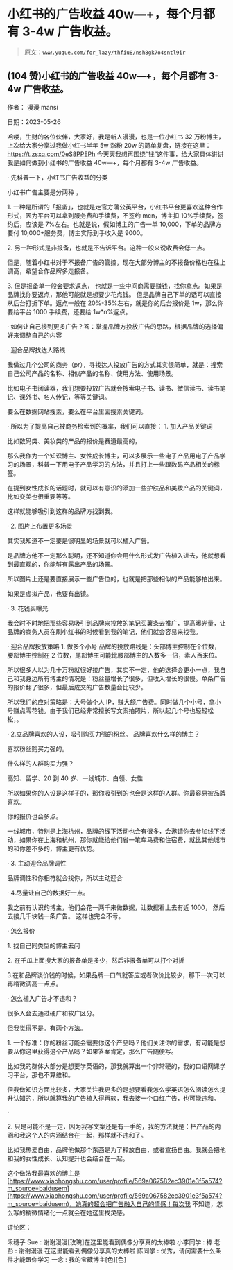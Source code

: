 # 小红书的广告收益 40w—+，每个月都有 3-4w 广告收益。

> 原文：[`www.yuque.com/for_lazy/thfiu8/nsh8gk7o4sntl9ir`](https://www.yuque.com/for_lazy/thfiu8/nsh8gk7o4sntl9ir)



## (104 赞)小红书的广告收益 40w—+，每个月都有 3-4w 广告收益。 

作者： 漫漫 mansi 

日期：2023-05-26 

哈喽，生财的各位伙伴，大家好，我是新人漫漫，也是一位小红书 32 万粉博主，上次给大家分享过我做小红书半年 5w 涨粉 20w 的简单复盘，链接在这里：https://t.zsxq.com/0eS8PPEPh 今天天我想再围绕“钱”这件事，给大家具体讲讲我是如何做到小红书的广告收益 40w—+，每个月都有 3-4w 广告收益。 

· <ne-h3 id="e65706b9" data-lake-id="e65706b9">先科普一下，小红书广告收益的分类</ne-h3> 

小红书广告主要是分两种 ， 

1. 一种是所谓的「报备」，也就是走官方蒲公英平台，小红书平台更喜欢这种合作形式，因为平台可以拿到服务费和手续费，不签约 mcn，博主扣 10%手续费，签约后，应该是 7%左右。也就是说，假如博主的广告一单 10,000，下单的品牌方要付 10,000+服务费，博主实际到手收入是 9000。 

2. 另一种形式是非报备，也就是不告诉平台。这种一般来说收费会低一点。 

但是，随着小红书对于不报备广告的管控，现在大部分博主的不报备价格也在往上调高，希望合作品牌多走报备。 

3. 但是报备单一般会要求返点， 也就是一些中间商需要赚钱，找你拿点。如果是品牌找你要返点，那他可能就是想要少花点钱。 但是品牌自己下单的话可以直接从后台打折下单。返点一般在 20%-35%左右，就是你的后台报价是 1w，那么你要给平台 1000 手续费，还要给 1w*n%返点。 

· <ne-h3 id="0d26f06b" data-lake-id="0d26f06b">如何让自己接到更多广告？答：掌握品牌方投放广告的思路，根据品牌的选择偏好来调整自己的内容</ne-h3> 

· <ne-h3 id="a3fb00a9" data-lake-id="a3fb00a9">迎合品牌找达人路线</ne-h3> 

我做过几个公司的商务（pr），寻找达人投放广告的方式其实很简单，就是：搜索自己公司产品的名称、相似产品的名称、使用方法、使用场景。 

比如电子书阅读器，我们想要投放广告就会搜索电子书、读书、微信读书、读书笔记、课外书、名人传记，等等关键词。 

要么在数据网站搜索，要么在平台里面搜索关键词。 

· <ne-h4 id="ceb05971" data-lake-id="ceb05971">所以为了提高自己被商务检索到的概率，我们可以直接：</ne-h4> <ne-h4 id="43ec11d8" data-lake-id="43ec11d8">1. 加入产品关键词</ne-h4> 

比如数码类、美妆类的产品的报价是赛道最高的， 

那么我作为一个知识博主、女性成长博主，可以多展示一些电子产品用电子产品学习的场景，科普一下用电子产品学习的方法，并且打上一些跟数码产品相关的标签。 

在提到女性成长的话题时，就可以有意识的添加一些护肤品和美妆产品的关键词，比如变美也很重要等等。 

这样就能够吸引到这样的品牌方找到我。 

· <ne-h4 id="207ed01e" data-lake-id="207ed01e">2. 图片上布置更多场景</ne-h4> 

其实我知道不一定要是很明显的场景就可以植入广告。 

是品牌方他不一定那么聪明，还不知道你会用什么形式发广告植入进去，他就想看到最直观的，你能够有露出产品的场景。 

所以图片上还是要直接展示一些广告位的，也就是把那些相似的产品能够拍出来。 

如果是虚拟产品，也要有出镜。 

· <ne-h4 id="7a612aad" data-lake-id="7a612aad">3. 花钱买曝光</ne-h4> 

我会时不时地把那些容易吸引到品牌来投放的笔记买薯条去推广，提高曝光量，让品牌的商务人员在刷小红书的时候看到我的笔记，他们就会容易来找我。 

· <ne-h3 id="948c1e1c" data-lake-id="948c1e1c">迎合品牌投放策略</ne-h3> <ne-h4 id="8d7bab63" data-lake-id="8d7bab63">1. 做多个小号</ne-h4> <ne-h4 id="2968d975" data-lake-id="2968d975">品牌的投放路线是：头部博主控制在个位数，腰部博主控制在 2 位数，尾部博主可能比腰部博主的人数多一倍，素人百来位。</ne-h4> 

所以很多人以为几十万粉就很好接广告，其实不一定，他的选择会更小一点，我自己和我身边所有博主的情况是：粉丝量增长了很多，但收入增长的很慢。单条广告的报价翻了很多，但最后成交的广告数量会比较少。 

所以我们的应对策略是：大号做个人 IP，赚大额广告费。同时做几个小号，拿小号赚点零花钱。由于我们已经非常擅长写文案拍照片，所以起几个号也轻轻松松，。 

· <ne-h4 id="244c448b" data-lake-id="244c448b">2.立品牌喜欢的人设，吸引购买力强的粉丝。</ne-h4> <ne-h4 id="a1b17f9d" data-lake-id="a1b17f9d">品牌喜欢什么样的博主？</ne-h4> 

喜欢粉丝购买力强的。 

什么样的人群购买力强？ 

高知、留学、20 到 40 岁、一线城市、白领、女性 

所以如果你的人设是这样子的，那你吸引到的也会是这样的人群。你最容易被品牌喜欢。 

你的报价也会多点。 

一线城市，特别是上海杭州，品牌的线下活动也会有很多，会邀请你去参加线下活动，如果你在上海和杭州，那你就能给他们省一笔车马费和住宿费，就比其他城市的和你差不多的，博主更有优势。 

· <ne-h4 id="68d03c10" data-lake-id="68d03c10">3. 主动迎合品牌调性</ne-h4> 

品牌调性和你相符就会找你，所以主动迎合 

· <ne-h4 id="6aeaca8d" data-lake-id="6aeaca8d">4.尽量让自己的数据好一点。</ne-h4> 

我之前有认识的博主，他们会花一两千来做数据，让数据看上去有近 1000， 然后去接几千块钱一条广告。 这样也完全不亏。 

· <ne-h3 id="b9633836" data-lake-id="b9633836">怎么报价</ne-h3> 

1. 找自己同类型的博主去问 

2. 在千瓜上面搜大家的报备单是多少，然后非报备单可以打个对折 

3.在和品牌谈价钱的时候，如果品牌一口气就答应或者砍价比较少，那下一次可以再稍微调高一点点。 

· <ne-h3 id="4aa736d3" data-lake-id="4aa736d3">怎么植入广告才不违和？</ne-h3> 

很多人会去通过硬广和软广区分。 

但我觉得不是。有两个方法。 

1. 一个标准：你的粉丝可能会需要你这个产品吗？他们关注你的需求，有可能是想要从你这里获得这个产品吗？如果答案肯定，那么广告随便写。 

比如我的群体大部分是想要学英语的，那我就算出一个非常硬的，我的口语网课学习平台，那也不算维和。 

但我做知识方面比较多，大家关注我更多的是想要看我怎么学英语怎么阅读怎么提升认知的，所以就算我的广告植入得再软，我去接一个口红广告，也可能违和。 

· 

2. 只是可能不是一定，因为我写文案还是有一手的，我的方法就是：把产品的内涵和我这个人的内涵结合在一起，那样就不违和了。 

比如我热爱自由，品牌他做那个东西是为了释放自由，或者宣扬自由。我就会把他和我的女性成长、认知提升也会结合在一起。 

这个做法我最喜欢的博主是[https://www.xiaohongshu.com/user/profile/569a067582ec3901e3f5a574?m_source=baidusem](https://www.xiaohongshu.com/user/profile/569a067582ec3901e3f5a574?m_source=baidusem)，她真的超会把广告融入自己的情感！每次我 不知道，怎么写的稍微情绪化一点就会在她这里找灵感。 

评论区： 

禾穗子 Sue : 谢谢漫漫[玫瑰]在这里能看到偶像分享真的太棒啦 小李同学 : 棒 老彭 : 谢谢漫漫 在这里能看到偶像分享真的太棒啦 陈同学 : 优秀，请问需要什么条件才能跟你学习 一念 : 我的宝藏博主[色][色]